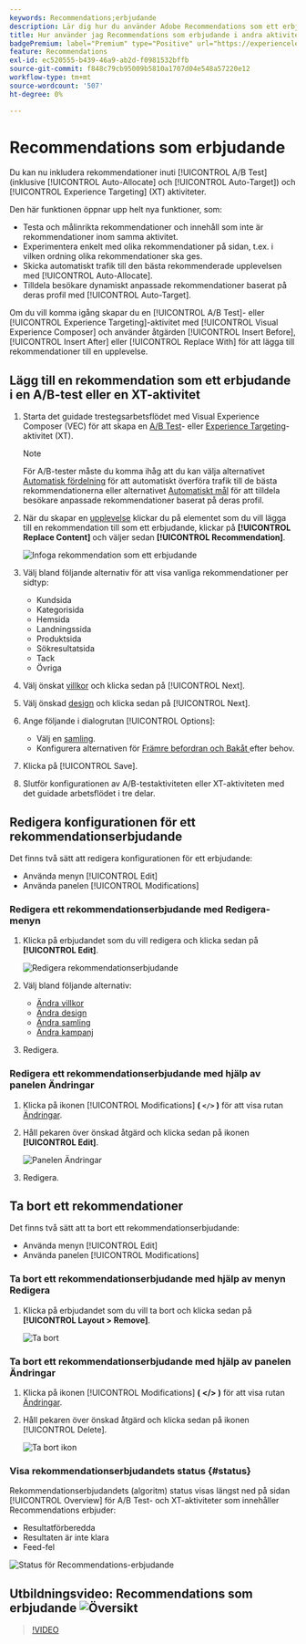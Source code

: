 ```yaml
---
keywords: Recommendations;erbjudande
description: Lär dig hur du använder Adobe Recommendations som ett erbjudande i A/B-tester (inklusive Automatisk allokering och Automatiskt mål) och Experience Targeting-aktiviteter (XT).
title: Hur använder jag Recommendations som erbjudande i andra aktivitetstyper?
badgePremium: label="Premium" type="Positive" url="https://experienceleague.adobe.com/docs/target/using/introduction/intro.html?lang=en#premium newtab=true" tooltip="Se vad som ingår i Target Premium."
feature: Recommendations
exl-id: ec520555-b439-46a9-ab2d-f0981532bffb
source-git-commit: f848c79cb95009b5810a1707d04e548a57220e12
workflow-type: tm+mt
source-wordcount: '507'
ht-degree: 0%

---
```


# Recommendations som erbjudande

Du kan nu inkludera rekommendationer inuti [!UICONTROL A/B Test] (inklusive [!UICONTROL Auto-Allocate] och [!UICONTROL Auto-Target]) och [!UICONTROL Experience Targeting] (XT) aktiviteter.

Den här funktionen öppnar upp helt nya funktioner, som:

* Testa och målinrikta rekommendationer och innehåll som inte är rekommendationer inom samma aktivitet.
* Experimentera enkelt med olika rekommendationer på sidan, t.ex. i vilken ordning olika rekommendationer ska ges.
* Skicka automatiskt trafik till den bästa rekommenderade upplevelsen med [!UICONTROL Auto-Allocate].
* Tilldela besökare dynamiskt anpassade rekommendationer baserat på deras profil med [!UICONTROL Auto-Target].

Om du vill komma igång skapar du en [!UICONTROL A/B Test]- eller [!UICONTROL Experience Targeting]-aktivitet med [!UICONTROL Visual Experience Composer] och använder åtgärden [!UICONTROL Insert Before], [!UICONTROL Insert After] eller [!UICONTROL Replace With] för att lägga till rekommendationer till en upplevelse.

## Lägg till en rekommendation som ett erbjudande i en A/B-test eller en XT-aktivitet

1. Starta det guidade trestegsarbetsflödet med Visual Experience Composer (VEC) för att skapa en [A/B Test](/help/main/c-activities/t-test-ab/t-test-create-ab/test-create-ab.md)- eller [Experience Targeting](/help/main/c-activities/t-experience-target/t-xt-create/xt-create.md)-aktivitet (XT).

   >[!NOTE]
   >
   >För A/B-tester måste du komma ihåg att du kan välja alternativet [Automatisk fördelning](/help/main/c-activities/automated-traffic-allocation/automated-traffic-allocation.md) för att automatiskt överföra trafik till de bästa rekommendationerna eller alternativet [Automatiskt mål](/help/main/c-activities/auto-target/auto-target-to-optimize.md) för att tilldela besökare anpassade rekommendationer baserat på deras profil.

1. När du skapar en [upplevelse](/help/main/c-experiences/c-visual-experience-composer/viztarget-options.md) klickar du på elementet som du vill lägga till en rekommendation till som ett erbjudande, klickar på **[!UICONTROL Replace Content]** och väljer sedan **[!UICONTROL Recommendation]**.

   ![Infoga rekommendation som ett erbjudande](/help/main/c-recommendations/t-create-recs-activity/assets/recs-as-offer.png)

1. Välj bland följande alternativ för att visa vanliga rekommendationer per sidtyp:

   * Kundsida
   * Kategorisida
   * Hemsida
   * Landningssida
   * Produktsida
   * Sökresultatsida
   * Tack
   * Övriga

1. Välj önskat [villkor](/help/main/c-recommendations/c-algorithms/algorithms.md) och klicka sedan på [!UICONTROL Next].
1. Välj önskad [design](/help/main/c-recommendations/c-design-overview/design-overview.md) och klicka sedan på [!UICONTROL Next].
1. Ange följande i dialogrutan [!UICONTROL Options]:

   * Välj en [samling](/help/main/c-recommendations/c-products/collections.md).
   * Konfigurera alternativen för [Främre befordran och Bakåt ](/help/main/c-recommendations/t-create-recs-activity/adding-promotions.md) efter behov.

1. Klicka på [!UICONTROL Save].
1. Slutför konfigurationen av A/B-testaktiviteten eller XT-aktiviteten med det guidade arbetsflödet i tre delar.

## Redigera konfigurationen för ett rekommendationserbjudande

Det finns två sätt att redigera konfigurationen för ett erbjudande:

* Använda menyn [!UICONTROL Edit]
* Använda panelen [!UICONTROL Modifications]

### Redigera ett rekommendationserbjudande med Redigera-menyn

1. Klicka på erbjudandet som du vill redigera och klicka sedan på **[!UICONTROL Edit]**.

   ![Redigera rekommendationserbjudande](/help/main/c-recommendations/assets/recs-offer-edit.png)

1. Välj bland följande alternativ:

   * [Ändra villkor](/help/main/c-recommendations/c-algorithms/algorithms.md)
   * [Ändra design](/help/main/c-recommendations/c-design-overview/design-overview.md)
   * [Ändra samling](/help/main/c-recommendations/c-products/collections.md)
   * [Ändra kampanj](/help/main/c-recommendations/t-create-recs-activity/adding-promotions.md)

1. Redigera.

### Redigera ett rekommendationserbjudande med hjälp av panelen Ändringar

1. Klicka på ikonen [!UICONTROL Modifications] **( `</>` )** för att visa rutan [Ändringar](/help/main/c-experiences/c-visual-experience-composer/c-vec-code-editor/vec-code-editor.md).
1. Håll pekaren över önskad åtgärd och klicka sedan på ikonen **[!UICONTROL Edit]**.

   ![Panelen Ändringar](/help/main/c-recommendations/assets/recs-offer-modifications.png)

1. Redigera.

## Ta bort ett rekommendationer

Det finns två sätt att ta bort ett rekommendationserbjudande:

* Använda menyn [!UICONTROL Edit]
* Använda panelen [!UICONTROL Modifications]

### Ta bort ett rekommendationserbjudande med hjälp av menyn Redigera

1. Klicka på erbjudandet som du vill ta bort och klicka sedan på **[!UICONTROL Layout > Remove]**.

   ![Ta bort](/help/main/c-recommendations/assets/recs-offer-remove.png)

### Ta bort ett rekommendationserbjudande med hjälp av panelen Ändringar

1. Klicka på ikonen [!UICONTROL Modifications] **( &lt;/> )** för att visa rutan [Ändringar](/help/main/c-experiences/c-visual-experience-composer/c-vec-code-editor/vec-code-editor.md).
1. Håll pekaren över önskad åtgärd och klicka sedan på ikonen [!UICONTROL Delete].

   ![Ta bort ikon](/help/main/c-recommendations/assets/recs-offer-delete.png)

### Visa rekommendationserbjudandets status {#status}

Rekommendationserbjudandets (algoritm) status visas längst ned på sidan [!UICONTROL Overview] för A/B Test- och XT-aktiviteter som innehåller Recommendations erbjuder:

* Resultatförberedda
* Resultaten är inte klara
* Feed-fel

![Status för Recommendations-erbjudande](/help/main/c-recommendations/assets/recs-offer-status.png)

## Utbildningsvideo: Recommendations som erbjudande ![Översikt](/help/main/assets/overview.png)

>[!VIDEO](https://video.tv.adobe.com/v/28878)
